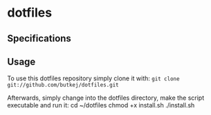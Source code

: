 # dotfiles
## Specifications
## Usage
To use this dotfiles repository simply clone it with:
`git clone git://github.com/butkej/dotfiles.git`

Afterwards, simply change into the dotfiles directory, make the script executable and run it:
	cd ~/dotfiles
	chmod +x install.sh
	./install.sh

